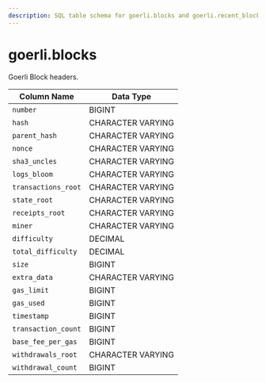 ```yaml
---
description: SQL table schema for goerli.blocks and goerli.recent_blocks
---
```


# goerli.blocks

Goerli Block headers.

| Column Name         | Data Type         |
| ------------------- | ----------------- |
| `number`            | BIGINT            |
| `hash`              | CHARACTER VARYING |
| `parent_hash`       | CHARACTER VARYING |
| `nonce`             | CHARACTER VARYING |
| `sha3_uncles`       | CHARACTER VARYING |
| `logs_bloom`        | CHARACTER VARYING |
| `transactions_root` | CHARACTER VARYING |
| `state_root`        | CHARACTER VARYING |
| `receipts_root`     | CHARACTER VARYING |
| `miner`             | CHARACTER VARYING |
| `difficulty`        | DECIMAL           |
| `total_difficulty`  | DECIMAL           |
| `size`              | BIGINT            |
| `extra_data`        | CHARACTER VARYING |
| `gas_limit`         | BIGINT            |
| `gas_used`          | BIGINT            |
| `timestamp`         | BIGINT            |
| `transaction_count` | BIGINT            |
| `base_fee_per_gas`  | BIGINT            |
| `withdrawals_root`  | CHARACTER VARYING |
| `withdrawal_count`  | BIGINT            |
